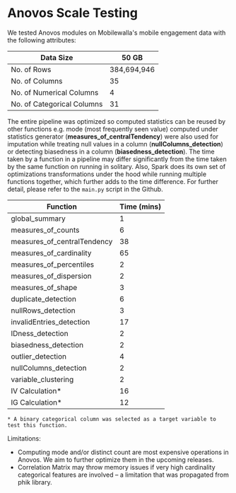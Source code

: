 # Anovos Scale Testing

We tested Anovos modules on Mobilewalla's mobile engagement data with the following attributes:

| Data Size | 50 GB |
| --- | --- |
| No. of Rows | 384,694,946 |
| No. of Columns | 35 |
| No. of Numerical Columns | 4 |
| No. of Categorical Columns | 31 |

The entire pipeline was optimized so computed statistics can be reused by other functions e.g. mode (most frequently seen value) computed under statistics generator (**measures_of_centralTendency**) were also used for imputation while treating null values in a column (**nullColumns_detection**) or detecting biasedness in a column (**biasedness_detection**). The time taken by a function in a pipeline may differ significantly from the time taken by the same function on running in solitary. Also, Spark does its own set of optimizations transformations under the hood while running multiple functions together, which further adds to the time difference. For further detail, please refer to the  `main.py` script in the Github.

| **Function** | **Time (mins)** |
| --- | --- |
| global\_summary | 1 |
| measures\_of\_counts | 6 |
| measures\_of\_centralTendency | 38 |
| measures\_of\_cardinality | 65 |
| measures\_of\_percentiles | 2 |
| measures\_of\_dispersion | 2 |
| measures\_of\_shape | 3 |
| duplicate\_detection | 6 |
| nullRows\_detection | 3 |
| invalidEntries\_detection | 17 |
| IDness\_detection | 2 |
| biasedness\_detection | 2 |
| outlier\_detection | 4 |
| nullColumns\_detection | 2 |
| variable\_clustering | 2 |
| IV Calculation\* | 16 |
| IG Calculation\* | 12 |
`* A binary categorical column was selected as a target variable to test this function.`

Limitations:
- Computing mode and/or distinct count are most expensive operations in Anovos. We aim to further optimize them in the upcoming releases.
- Correlation Matrix may throw memory issues if very high cardinality categorical features are involved – a limitation that was propagated from phik library.




 


